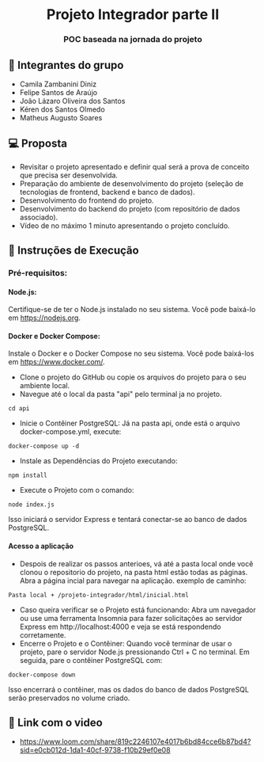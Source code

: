 <h1 align="center"> Projeto Integrador parte II </h1>
<h3 align="center"> POC baseada na jornada do projeto</h3>

## 👥 Integrantes do grupo

- Camila Zambanini Diniz
- Felipe Santos de Araújo
- João Lázaro Oliveira dos Santos
- Kéren dos Santos Olmedo
- Matheus Augusto Soares
  <br>

## 💻 Proposta

- Revisitar o projeto apresentado e definir qual será a
  prova de conceito que precisa ser desenvolvida.
- Preparação do ambiente de desenvolvimento do
  projeto (seleção de tecnologias de frontend, backend e
  banco de dados).
- Desenvolvimento do frontend do projeto.
- Desenvolvimento do backend do projeto (com
  repositório de dados associado).
- Vídeo de no máximo 1 minuto apresentando o projeto
  concluído.
  <br>

## 📝 Instruções de Execução

### Pré-requisitos:

#### Node.js:

Certifique-se de ter o Node.js instalado no seu sistema. Você pode baixá-lo em https://nodejs.org.

#### Docker e Docker Compose:

Instale o Docker e o Docker Compose no seu sistema. Você pode baixá-los em https://www.docker.com/.

- Clone o projeto do GitHub ou copie os arquivos do projeto para o seu ambiente local.
- Navegue até o local da pasta "api" pelo terminal ja no projeto.

```
cd api
```

- Inicie o Contêiner PostgreSQL:
  Já na pasta api, onde está o arquivo docker-compose.yml, execute:

```
docker-compose up -d
```

- Instale as Dependências do Projeto executando:

```
npm install
```

- Execute o Projeto com o comando:

```
node index.js
```

Isso iniciará o servidor Express e tentará conectar-se ao banco de dados PostgreSQL.

#### Acesso a aplicação

- Despois de realizar os passos anterioes, vá até a pasta local onde você clonou o repositorio do projeto, na pasta html estão todas as páginas. Abra a página incial para navegar na aplicação.
  exemplo de caminho:

```
Pasta local + /projeto-integrador/html/inicial.html
```

- Caso queira verificar se o Projeto está funcionando:
  Abra um navegador ou use uma ferramenta Insomnia para fazer solicitações ao servidor Express em http://localhost:4000 e veja se está respondendo corretamente.
- Encerre o Projeto e o Contêiner:
  Quando você terminar de usar o projeto, pare o servidor Node.js pressionando Ctrl + C no terminal. Em seguida, pare o contêiner PostgreSQL com:

```
docker-compose down
```

Isso encerrará o contêiner, mas os dados do banco de dados PostgreSQL serão preservados no volume criado.

## 📌 Link com o video

- https://www.loom.com/share/819c2246107e4017b6bd84cce6b87bd4?sid=e0cb012d-1da1-40cf-9738-f10b29ef0e08
  <br>
